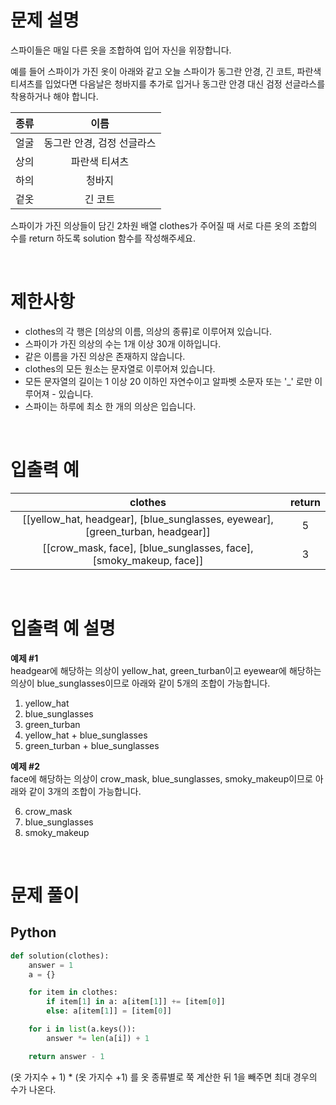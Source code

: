 # 문제 설명

스파이들은 매일 다른 옷을 조합하여 입어 자신을 위장합니다.

예를 들어 스파이가 가진 옷이 아래와 같고 오늘 스파이가 동그란 안경, 긴 코트, 파란색 티셔츠를 입었다면 다음날은 청바지를 추가로 입거나 동그란 안경 대신 검정 선글라스를 착용하거나 해야 합니다.

| 종류 |            이름            |
| :--: | :------------------------: |
| 얼굴 | 동그란 안경, 검정 선글라스 |
| 상의 |       파란색 티셔츠        |
| 하의 |           청바지           |
| 겉옷 |          긴 코트           |

스파이가 가진 의상들이 담긴 2차원 배열 clothes가 주어질 때 서로 다른 옷의 조합의 수를 return 하도록 solution 함수를 작성해주세요.

<br />

# 제한사항

- clothes의 각 행은 [의상의 이름, 의상의 종류]로 이루어져 있습니다.
- 스파이가 가진 의상의 수는 1개 이상 30개 이하입니다.
- 같은 이름을 가진 의상은 존재하지 않습니다.
- clothes의 모든 원소는 문자열로 이루어져 있습니다.
- 모든 문자열의 길이는 1 이상 20 이하인 자연수이고 알파벳 소문자 또는 '\_' 로만 이루어져 - 있습니다.
- 스파이는 하루에 최소 한 개의 의상은 입습니다.

<br />

# 입출력 예

|                                    clothes                                     | return |
| :----------------------------------------------------------------------------: | :----: |
| [[yellow_hat, headgear], [blue_sunglasses, eyewear], [green_turban, headgear]] |   5    |
|       [[crow_mask, face], [blue_sunglasses, face], [smoky_makeup, face]]       |   3    |

<br />

# 입출력 예 설명

**예제 #1** <br />
headgear에 해당하는 의상이 yellow_hat, green_turban이고 eyewear에 해당하는 의상이 blue_sunglasses이므로 아래와 같이 5개의 조합이 가능합니다.

1. yellow_hat
2. blue_sunglasses
3. green_turban
4. yellow_hat + blue_sunglasses
5. green_turban + blue_sunglasses

**예제 #2** <br />
face에 해당하는 의상이 crow_mask, blue_sunglasses, smoky_makeup이므로 아래와 같이 3개의 조합이 가능합니다.

6. crow_mask
7. blue_sunglasses
8. smoky_makeup

<br />

# 문제 풀이

## Python

```py
def solution(clothes):
    answer = 1
    a = {}

    for item in clothes:
        if item[1] in a: a[item[1]] += [item[0]]
        else: a[item[1]] = [item[0]]

    for i in list(a.keys()):
        answer *= len(a[i]) + 1

    return answer - 1
```

(옷 가지수 + 1) \* (옷 가지수 +1) 를 옷 종류별로 쭉 계산한 뒤 1을 빼주면 최대 경우의 수가 나온다.
